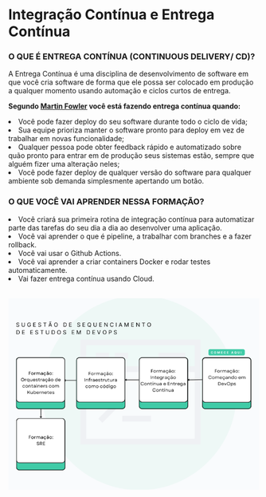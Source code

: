 
# Integração Contínua e Entrega Contínua

<h3>O QUE É ENTREGA CONTÍNUA (CONTINUOUS DELIVERY/ CD)?</h3>
<p>A Entrega Contínua é uma disciplina de desenvolvimento de software em que você cria software de forma que ele possa ser colocado em produção a qualquer momento usando automação e ciclos curtos de entrega.

<p><b>Segundo <a href='https://martinfowler.com/bliki/ContinuousDelivery.html'>Martin Fowler</a> você está fazendo entrega contínua quando:</b><br>
<li>Você pode fazer deploy do seu software durante todo o ciclo de vida;
<li>Sua equipe prioriza manter o software pronto para deploy em vez de trabalhar em novas funcionalidade;
<li>Qualquer pessoa pode obter feedback rápido e automatizado sobre quão pronto para entrar em de produção seus sistemas estão, sempre que alguém fizer uma alteração neles;
<li>Você pode fazer deploy de qualquer versão do software para qualquer ambiente sob demanda simplesmente apertando um botão.

<h3>O QUE VOCÊ VAI APRENDER NESSA FORMAÇÃO?</h3>
<li>Você criará sua primeira rotina de integração contínua para automatizar parte das tarefas do seu dia a dia ao desenvolver uma aplicação.
<li>Você vai aprender o que é pipeline, a trabalhar com branches e a fazer rollback.
<li>Você vai usar o Github Actions.
<li>Você vai aprender a criar containers Docker e rodar testes automaticamente.
<li>Vai fazer entrega contínua usando Cloud.
<br>
<br>

![alt text](image.png)